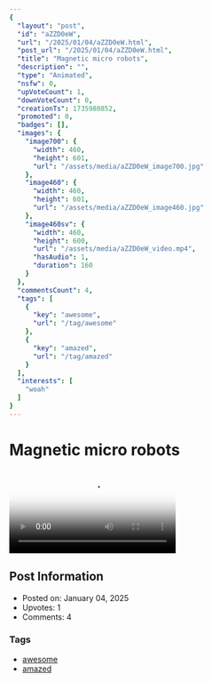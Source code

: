 ```yaml
---
{
  "layout": "post",
  "id": "aZZD0eW",
  "url": "/2025/01/04/aZZD0eW.html",
  "post_url": "/2025/01/04/aZZD0eW.html",
  "title": "Magnetic micro robots",
  "description": "",
  "type": "Animated",
  "nsfw": 0,
  "upVoteCount": 1,
  "downVoteCount": 0,
  "creationTs": 1735980852,
  "promoted": 0,
  "badges": [],
  "images": {
    "image700": {
      "width": 460,
      "height": 601,
      "url": "/assets/media/aZZD0eW_image700.jpg"
    },
    "image460": {
      "width": 460,
      "height": 601,
      "url": "/assets/media/aZZD0eW_image460.jpg"
    },
    "image460sv": {
      "width": 460,
      "height": 600,
      "url": "/assets/media/aZZD0eW_video.mp4",
      "hasAudio": 1,
      "duration": 160
    }
  },
  "commentsCount": 4,
  "tags": [
    {
      "key": "awesome",
      "url": "/tag/awesome"
    },
    {
      "key": "amazed",
      "url": "/tag/amazed"
    }
  ],
  "interests": [
    "woah"
  ]
}
---
```


# Magnetic micro robots

<video controls playsinline loop poster="/assets/media/aZZD0eW_image460.jpg">
  <source src="/assets/media/aZZD0eW_video.mp4" type="video/mp4">
  Your browser does not support the video tag.
</video>

## Post Information

- Posted on: January 04, 2025
- Upvotes: 1
- Comments: 4

### Tags

- [awesome](/tag/awesome)
- [amazed](/tag/amazed)
